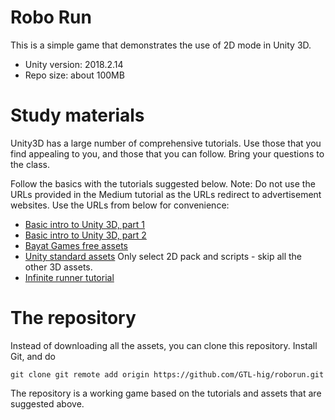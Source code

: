 # Robo Run

This is a simple game that demonstrates
the use of 2D mode in Unity 3D.

* Unity version: 2018.2.14
* Repo size: about 100MB


# Study materials

Unity3D has a large number of comprehensive tutorials. Use those that you find
appealing to you, and those that you can follow. Bring your questions to the class.

Follow the basics with the tutorials suggested below.
Note: Do not use the URLs provided in the Medium tutorial as the URLs redirect to advertisement
websites. Use the URLs from below for convenience:
* [Basic intro to Unity 3D, part 1](https://medium.com/quick-code/make-2d-platformer-in-unity-266ff3397fdc)
* [Basic intro to Unity 3D, part 2](https://medium.com/quick-code/make-2d-platformer-game-in-unity-part-ii-c-basics-4d6154affeb6)
* [Bayat Games free assets](https://assetstore.unity.com/packages/2d/environments/free-platform-game-assets-85838)
* [Unity standard assets](https://assetstore.unity.com/packages/essentials/asset-packs/standard-assets-32351) Only select 2D pack and scripts - skip all the other 3D assets.
* [Infinite runner tutorial](https://unity3d.com/learn/tutorials/topics/scripting/lets-make-game-infinite-runner)

# The repository

Instead of downloading all the assets, you can clone this repository. Install Git, and do
```
git clone git remote add origin https://github.com/GTL-hig/roborun.git
```

The repository is a working game based on the tutorials and assets that are suggested above.


